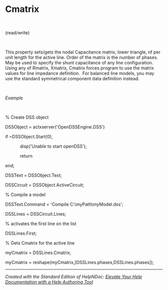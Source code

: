 # Cmatrix

&nbsp;

(read/write)

&nbsp;

This property sets/gets the nodal Capacitance matrix, lower triangle, nf per unit length for the active line. Order of the matrix is the number of phases. May be used to specify the shunt capacitance of any line configuration. Using any of Rmatrix, Xmatrix, Cmatrix forces program to use the matrix values for line impedance definition.&nbsp; For balanced line models, you may use the standard symmetrical component data definition instead.

&nbsp;

*Example*

&nbsp;

% Create DSS object

DSSObject = actxserver('OpenDSSEngine.DSS')

if ~DSSObject.Start(0),

&nbsp; &nbsp; &nbsp; &nbsp; &nbsp; &nbsp; disp('Unable to start openDSS');

&nbsp; &nbsp; &nbsp; &nbsp; &nbsp; &nbsp; return

end;

DSSText = DSSObject.Text;

DSSCircuit = DSSObject.ActiveCircuit;

% Compile a model &nbsp; &nbsp;

DSSText.Command = 'Compile C:\\myPath\\myModel.dss';

DSSLines = DSSCircuit.Lines;

% activates the first line on the list

DSSLines.First;

% Gets Cmatrix for the active line

myCmatrix = DSSLines.Cmatrix;

myCmatrix = reshape(myCmatrix,\[DSSLines.phases,DSSLines.phases\]);


***
_Created with the Standard Edition of HelpNDoc: [Elevate Your Help Documentation with a Help Authoring Tool](<https://www.helpauthoringsoftware.com/articles/what-is-a-help-authoring-tool/>)_
